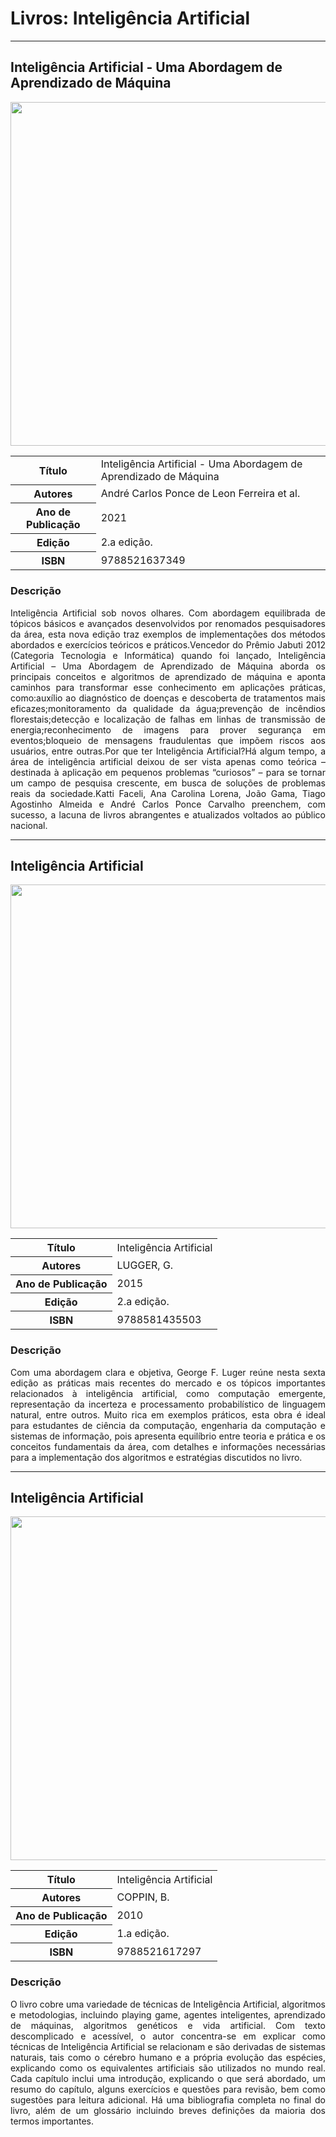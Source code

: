 # Livros: Inteligência Artificial

<hr>

## Inteligência Artificial - Uma Abordagem de Aprendizado de Máquina

<p align="center">
  <img src="https://github.com/Universidade-Livre/ciencia-da-computacao/assets/30880723/c944ffff-502a-414b-9262-9e625a108b1b" width="550px">
</p>

<table align="center">
    <tr>
        <th>Título</th>
        <td>Inteligência Artificial - Uma Abordagem de Aprendizado de Máquina</td>
    </tr>
    <tr>
        <th>Autores</th>
        <td>André Carlos Ponce de Leon Ferreira et al.</td>
    </tr>
    <tr>
        <th>Ano de Publicação</th>
        <td>2021</td>
    </tr>
    <tr>
        <th>Edição</th>
        <td>2.a edição.</td>
    </tr>
    <tr>
        <th>ISBN</th>
        <td>9788521637349</td>
    </tr>
</table>

### Descrição

<p align="justify">
Inteligência Artificial sob novos olhares. Com abordagem equilibrada de tópicos básicos e avançados desenvolvidos por renomados pesquisadores da área, esta nova edição traz exemplos de implemen­tações dos métodos abordados e exercícios teóricos e práticos.Vencedor do Prêmio Jabuti 2012 (Categoria Tecnologia e Informática) quando foi lançado, Inteligência Artificial – Uma Abordagem de Aprendizado de Máquina aborda os principais conceitos e algoritmos de aprendizado de máquina e aponta caminhos para transformar esse conhecimento em aplicações práticas, como:auxílio ao diagnóstico de doenças e descoberta de tratamentos mais eficazes;monitoramento da qualidade da água;prevenção de incêndios florestais;detecção e localização de falhas em linhas de transmissão de energia;reconhecimento de imagens para prover segurança em eventos;bloqueio de mensagens fraudulentas que impõem riscos aos usuários, entre outras.Por que ter Inteligência Artificial?Há algum tempo, a área de inteligência artificial deixou de ser vista apenas como teórica – destinada à aplicação em pequenos problemas “curiosos” – para se tornar um campo de pesquisa crescente, em busca de soluções de problemas reais da sociedade.Katti Faceli, Ana Carolina Lorena, João Gama, Tiago Agostinho Almeida e André Carlos Ponce Carvalho preenchem, com sucesso, a lacuna de livros abrangentes e atualizados voltados ao público nacional.
</p>

<hr>

## Inteligência Artificial

<p align="center">
  <img src="https://github.com/Universidade-Livre/ciencia-da-computacao/assets/30880723/cf78a90a-7a45-48e4-87fe-4d2fb18dfeed" width="550px">
</p>

<table align="center">
    <tr>
        <th>Título</th>
        <td>Inteligência Artificial</td>
    </tr>
    <tr>
        <th>Autores</th>
        <td>LUGGER, G.</td>
    </tr>
    <tr>
        <th>Ano de Publicação</th>
        <td>2015</td>
    </tr>
    <tr>
        <th>Edição</th>
        <td>2.a edição.</td>
    </tr>
    <tr>
        <th>ISBN</th>
        <td>9788581435503</td>
    </tr>
</table>

### Descrição

<p align="justify">
Com uma abordagem clara e objetiva, George F. Luger reúne nesta sexta edição as práticas mais recentes do mercado e os tópicos importantes relacionados à inteligência artificial, como computação emergente, representação da incerteza e processamento probabilístico de linguagem natural, entre outros. Muito rica em exemplos práticos, esta obra é ideal para estudantes de ciência da computação, engenharia da computação e sistemas de informação, pois apresenta equilíbrio entre teoria e prática e os conceitos fundamentais da área, com detalhes e informações necessárias para a implementação dos algoritmos e estratégias discutidos no livro.
</p>

<hr>

## Inteligência Artificial

<p align="center">
  <img src="https://github.com/Universidade-Livre/ciencia-da-computacao/assets/30880723/46cc7b23-307f-4eb1-aa44-dac9bcfdf19d" width="550px">
</p>

<table align="center">
    <tr>
        <th>Título</th>
        <td>Inteligência Artificial</td>
    </tr>
    <tr>
        <th>Autores</th>
        <td>COPPIN, B.</td>
    </tr>
    <tr>
        <th>Ano de Publicação</th>
        <td>2010</td>
    </tr>
    <tr>
        <th>Edição</th>
        <td>1.a edição.</td>
    </tr>
    <tr>
        <th>ISBN</th>
        <td>9788521617297</td>
    </tr>
</table>

### Descrição

<p align="justify">
O livro cobre uma variedade de técnicas de Inteligência Artificial, algoritmos e metodologias, incluindo playing game, agentes inteligentes, aprendizado de máquinas, algoritmos genéticos e vida artificial. Com texto descomplicado e acessível, o autor concentra-se em explicar como técnicas de Inteligência Artificial se relacionam e são derivadas de sistemas naturais, tais como o cérebro humano e a própria evolução das espécies, explicando como os equivalentes artificiais são utilizados no mundo real. Cada capítulo inclui uma introdução, explicando o que será abordado, um resumo do capítulo, alguns exercícios e questões para revisão, bem como sugestões para leitura adicional. Há uma bibliografia completa no final do livro, além de um glossário incluindo breves definições da maioria dos termos importantes.
</p>
